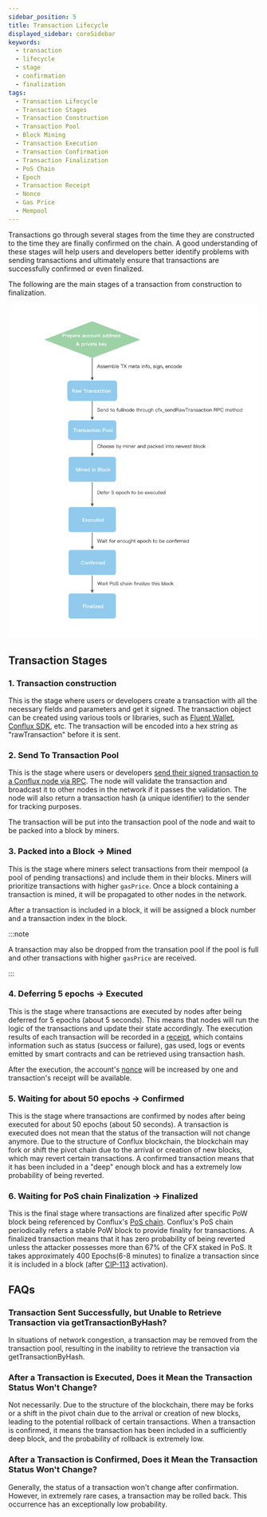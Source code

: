 ```yaml
---
sidebar_position: 5
title: Transaction Lifecycle
displayed_sidebar: coreSidebar
keywords:
  - transaction
  - lifecycle
  - stage
  - confirmation
  - finalization
tags:
  - Transaction Lifecycle
  - Transaction Stages
  - Transaction Construction
  - Transaction Pool
  - Block Mining
  - Transaction Execution
  - Transaction Confirmation
  - Transaction Finalization
  - PoS Chain
  - Epoch
  - Transaction Receipt
  - Nonce
  - Gas Price
  - Mempool
---
```


Transactions go through several stages from the time they are constructed to the time they are finally confirmed on the chain. A good understanding of these stages will help users and developers better identify problems with sending transactions and ultimately ensure that transactions are successfully confirmed or even finalized.

The following are the main stages of a transaction from construction to finalization.

![Transaction](./img/transaction-stages.png)

## Transaction Stages

### 1. **Transaction construction**

This is the stage where users or developers create a transaction with all the necessary fields and parameters and get it signed. The transaction object can be created using various tools or libraries, such as [Fluent Wallet](../../getting-started/installing-a-wallet.md), [Conflux SDK](../../build/sdks-and-tools/sdks.md), etc. The transaction will be encoded into a hex string as "rawTransaction" before it is sent.

### 2. **Send To Transaction Pool**

This is the stage where users or developers [send their signed transaction to a Conflux node via RPC](../../build/json-rpc/cfx-namespace.md#cfx_sendrawtransaction). The node will validate the transaction and broadcast it to other nodes in the network if it passes the validation. The node will also return a transaction hash (a unique identifier) to the sender for tracking purposes.

The transaction will be put into the transaction pool of the node and wait to be packed into a block by miners.

### 3. **Packed into a Block -> Mined**

This is the stage where miners select transactions from their mempool (a pool of pending transactions) and include them in their blocks. Miners will prioritize transactions with higher `gasPrice`. Once a block containing a transaction is mined, it will be propagated to other nodes in the network.

After a transaction is included in a block, it will be assigned a block number and a transaction index in the block.

:::note

A transaction may also be dropped from the transation pool if the pool is full and other transactions with higher `gasPrice` are received.

:::

### 4. **Deferring 5 epochs -> Executed**

This is the stage where transactions are executed by nodes after being deferred for 5 epochs (about 5 seconds). This means that nodes will run the logic of the transactions and update their state accordingly. The execution results of each transaction will be recorded in a [receipt](./receipt.md), which contains information such as status (success or failure), gas used, logs or events emitted by smart contracts and can be retrieved using transaction hash.

After the execution, the account's [nonce](./nonce.md) will be increased by one and transaction's receipt will be available.

### 5. **Waiting for about 50 epochs -> Confirmed**

This is the stage where transactions are confirmed by nodes after being executed for about 50 epochs (about 50 seconds). A transaction is executed does not mean that the status of the transaction will not change anymore. Due to the structure of Conflux blockchain, the blockchain may fork or shift the pivot chain due to the arrival or creation of new blocks, which may revert certain transactions. A confirmed transaction means that it has been included in a "deep" enough block and has a extremely low probability of being reverted.

### 6. **Waiting for PoS chain Finalization -> Finalized**

This is the final stage where transactions are finalized after specific PoW block being referenced by Conflux's [PoS chain](../../../general/conflux-basics/consensus-mechanisms/proof-of-stake/pos_overview.md). Conflux's PoS chain periodically refers a stable PoW block to provide finality for transactions. A finalized transaction means that it has zero probability of being reverted unless the attacker possesses more than 67% of the CFX staked in PoS. It takes approximately 400 Epochs(6-8 minutes) to finalize a transaction since it is included in a block (after [CIP-113](https://github.com/Conflux-Chain/CIPs/blob/master/CIPs/cip-113.md) activation).

## FAQs

### Transaction Sent Successfully, but Unable to Retrieve Transaction via getTransactionByHash?

In situations of network congestion, a transaction may be removed from the transaction pool, resulting in the inability to retrieve the transaction via getTransactionByHash.

### After a Transaction is Executed, Does it Mean the Transaction Status Won't Change?

Not necessarily. Due to the structure of the blockchain, there may be forks or a shift in the pivot chain due to the arrival or creation of new blocks, leading to the potential rollback of certain transactions. When a transaction is confirmed, it means the transaction has been included in a sufficiently deep block, and the probability of rollback is extremely low.

### After a Transaction is Confirmed, Does it Mean the Transaction Status Won't Change?

Generally, the status of a transaction won't change after confirmation. However, in extremely rare cases, a transaction may be rolled back. This occurrence has an exceptionally low probability.
